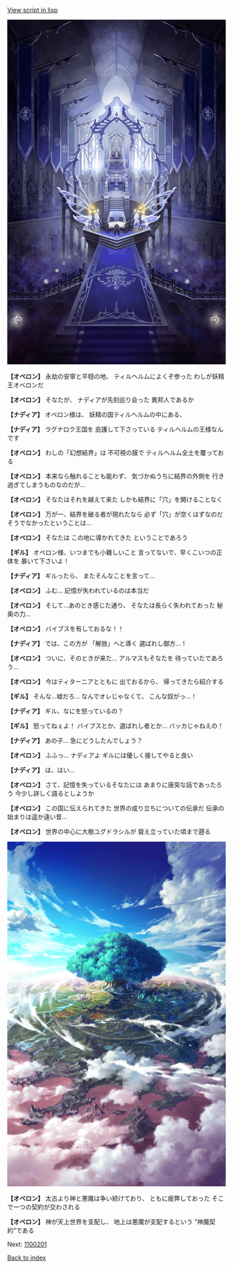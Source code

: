 [View script in lisp](../scripts/1100101.txt)

![pope_room.png](../images/backgrounds/pope_room.png)

**【オベロン】**
永劫の安寧と平穏の地、
ティルヘルムによくぞ参った
わしが妖精王オベロンだ

**【オベロン】**
そなたが、
ナディアが先刻巡り会った
異邦人であるか

**【ナディア】**
オベロン様は、
妖精の国ティルヘルムの中にある、

**【ナディア】**
ラグナロク王国を
庇護して下さっている
ティルヘルムの王様なんです

**【オベロン】**
わしの「幻想結界」は
不可視の膜で
ティルヘルム全土を覆っておる

**【オベロン】**
本来なら触れることも能わず、
気づかぬうちに結界の外側を
行き過ぎてしまうものなのだが…

**【オベロン】**
そなたはそれを越えて来た
しかも結界に「穴」を開けることなく

**【オベロン】**
万が一、結界を破る者が現れたなら
必ず「穴」が空くはずなのだ
そうでなかったということは…

**【オベロン】**
そなたは
この地に導かれてきた
ということであろう

**【ギル】**
オベロン様、いつまでも小難しいこと
言ってないで、早くこいつの正体を
暴いて下さいよ！

**【ナディア】**
ギルったら、
またそんなことを言って…

**【オベロン】**
ふむ…
記憶が失われているのは本当だ

**【オベロン】**
そして…あのとき感じた通り、
そなたは長らく失われておった
秘奥の力…

**【オベロン】**
バイブスを有しておるな！！

**【ナディア】**
では、この方が
「解放」へと導く
選ばれし御方…！

**【オベロン】**
ついに、そのときが来た…
アルマスもそなたを
待っていたであろう…

**【オベロン】**
今はティターニアとともに
出ておるから、
帰ってきたら紹介する

**【ギル】**
そんな…嘘だろ…
なんでオレじゃなくて、
こんな奴がっ…！

**【ナディア】**
ギル、なにを怒っているの？

**【ギル】**
怒ってねぇよ！
バイブスとか、選ばれし者とか…
バッカじゃねえの！

**【ナディア】**
あの子…
急にどうしたんでしょう？

**【オベロン】**
ふふっ…
ナディアよ
ギルには優しく接してやると良い

**【ナディア】**
は、はい…

**【オベロン】**
さて、記憶を失っているそなたには
あまりに唐突な話であったろう
今少し詳しく語るとしようか

**【オベロン】**
この国に伝えられてきた
世界の成り立ちについての伝承だ
伝承の始まりは遥か遠い昔…

**【オベロン】**
世界の中心に大樹ユグドラシルが
聳え立っていた頃まで遡る

![aerial_shoot.png](../images/backgrounds/aerial_shoot.png)

**【オベロン】**
太古より神と悪魔は争い続けており、
ともに疲弊しておった
そこで一つの契約が交わされる

**【オベロン】**
神が天上世界を支配し、
地上は悪魔が支配するという
“神魔契約”である

Next: [1100201](1100201.md)

[Back to index](index.md)
